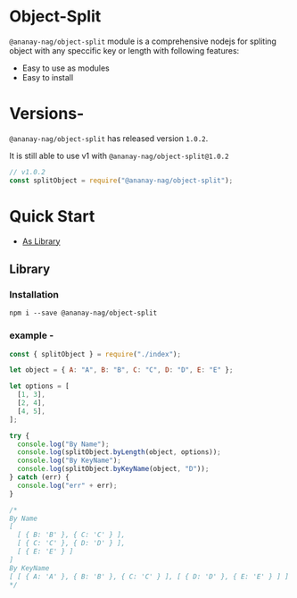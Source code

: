 # Object-Split

`@ananay-nag/object-split` module is a comprehensive nodejs for spliting object with any speccific key or length with following features:

- Easy to use as modules
- Easy to install

# Versions-

`@ananay-nag/object-split` has released version `1.0.2`.

It is still able to use v1 with `@ananay-nag/object-split@1.0.2`

```js
// v1.0.2
const splitObject = require("@ananay-nag/object-split");
```

# Quick Start

- [As Library](#library)

## Library

### Installation

```
npm i --save @ananay-nag/object-split
```

### example -

```js
const { splitObject } = require("./index");

let object = { A: "A", B: "B", C: "C", D: "D", E: "E" };

let options = [
  [1, 3],
  [2, 4],
  [4, 5],
];

try {
  console.log("By Name");
  console.log(splitObject.byLength(object, options));
  console.log("By KeyName");
  console.log(splitObject.byKeyName(object, "D"));
} catch (err) {
  console.log("err" + err);
}

/*
By Name
[
  [ { B: 'B' }, { C: 'C' } ],
  [ { C: 'C' }, { D: 'D' } ],
  [ { E: 'E' } ]
]
By KeyName
[ [ { A: 'A' }, { B: 'B' }, { C: 'C' } ], [ { D: 'D' }, { E: 'E' } ] ]
*/
```

